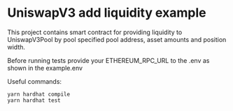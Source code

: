 # UniswapV3 add liquidity example

This project contains smart contract for providing liquidity to UniswapV3Pool by pool specified pool address, asset amounts and position width.

Before running tests provide your ETHEREUM_RPC_URL to the .env as shown in the example.env

Useful commands:

```shell
yarn hardhat compile
yarn hardhat test
```
